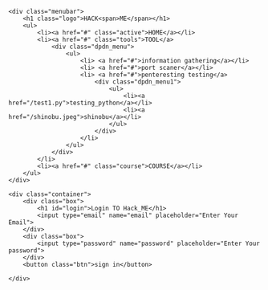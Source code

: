 <!DOCTYPE html>
<html lang="en">

<head>
    <meta charset="UTF-8">
    <meta http-equiv="X-UA-Compatible" content="IE=edge">
    <meta name="viewport" content="width=device-width, initial-scale=1.0">
    <title>Document</title>
    <link rel="stylesheet" href="index2.css" type="text/css">
</head>

<body>


    <div class="menubar">
        <h1 class="logo">HACK<span>ME</span></h1>
        <ul>
            <li><a href="#" class="active">HOME</a></li>
            <li><a href="#" class="tools">TOOL</a>
                <div class="dpdn_menu">
                    <ul>
                        <li> <a href="#">information gathering</a></li>
                        <li> <a href="#">port scaner</a></li>
                        <li> <a href="#">penteresting testing</a>
                            <div class="dpdn_menu1">
                                <ul>
                                    <li><a href="/test1.py">testing_python</a></li>
                                    <li><a href="/shinobu.jpeg">shinobu</a></li>
                                </ul>
                            </div>
                        </li>
                    </ul>
                </div>
            </li>
            <li><a href="#" class="course">COURSE</a></li>
        </ul>
    </div>

    <div class="container">
        <div class="box">
            <h1 id="login">Login TO Hack_ME</h1>
            <input type="email" name="email" placeholder="Enter Your Email">
        </div>
        <div class="box">
            <input type="password" name="password" placeholder="Enter Your password">
        </div>
        <button class="btn">sign in</button>

    </div>

</body>

</html>
